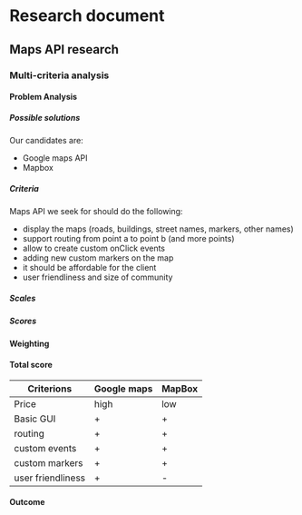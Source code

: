 # Research document

## Maps API research



### Multi-criteria analysis

#### Problem Analysis
##### Possible solutions

Our candidates are:
 - Google maps API
 - Mapbox

##### Criteria

 Maps API we seek for should do the following:
  - display the maps (roads, buildings, street names, markers, other names)
  - support routing from point a to point b (and more points)
  - allow to create custom onClick events
  - adding new custom markers on the map
  - it should be affordable for the client
  - user friendliness and size of community

##### Scales

##### Scores

#### Weighting

#### Total score

| Criterions | Google maps | MapBox |
| ---------- | ----------- | ------ |
| Price | high | low |
| Basic GUI | + | + |
| routing | + | + |
| custom events | + | + |
| custom markers | + | + |
| user friendliness | + | - |


#### Outcome
